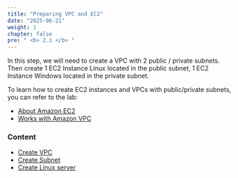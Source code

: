 ```yaml
---
title: "Preparing VPC and EC2"
date: "2025-06-21"
weight: 1
chapter: false
pre: " <b> 2.1 </b> "
---
```


In this step, we will need to create a VPC with 2 public / private subnets. Then create 1 EC2 Instance Linux located in the public subnet, 1 EC2 Instance Windows located in the private subnet.

To learn how to create EC2 instances and VPCs with public/private subnets, you can refer to the lab:

- [About Amazon EC2](https://000004.awsstudygroup.com/en/)
- [Works with Amazon VPC](https://000003.awsstudygroup.com/en/)

### Content

- [Create VPC](2.1.1-createvpc/)
- [Create Subnet](2.1.2-createsubnet/)
- [Create Linux server](2.1.3-createec2linux/)
